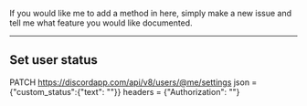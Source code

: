 If you would like me to add a method in here, simply make a new issue and tell me what feature you would like documented.

------------------------------------------
Set user status
------------------------------------------
PATCH
https://discordapp.com/api/v8/users/@me/settings
json = {"custom_status":{"text": "<custom status>"}}
headers = {"Authorization": "<your token>"}
